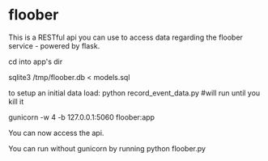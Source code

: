 floober
=======

This is a RESTful api you can use to access data regarding the floober service - powered by flask. 

cd into app's dir

sqlite3 /tmp/floober.db < models.sql

to setup an initial data load:
python record_event_data.py #will run until you kill it

gunicorn -w 4 -b 127.0.0.1:5060 floober:app

You can now access the api. 

You can run without gunicorn by running python floober.py
